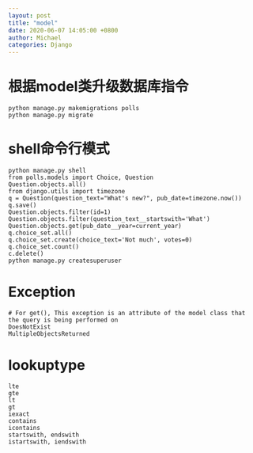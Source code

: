 ```yaml
---
layout: post
title: "model"
date: 2020-06-07 14:05:00 +0800
author: Michael
categories: Django
---
```


# 根据model类升级数据库指令
	python manage.py makemigrations polls
	python manage.py migrate

# shell命令行模式
	python manage.py shell
	from polls.models import Choice, Question
	Question.objects.all()
	from django.utils import timezone
	q = Question(question_text="What's new?", pub_date=timezone.now())
	q.save()
	Question.objects.filter(id=1)
	Question.objects.filter(question_text__startswith='What')
	Question.objects.get(pub_date__year=current_year)
	q.choice_set.all()
	q.choice_set.create(choice_text='Not much', votes=0)
	q.choice_set.count()
	c.delete()
	python manage.py createsuperuser

# Exception
	# For get(), This exception is an attribute of the model class that the query is being performed on 
	DoesNotExist
	MultipleObjectsReturned

# lookuptype
	lte
	gte
	lt
	gt
	iexact
	contains
	icontains
	startswith, endswith
	istartswith, iendswith